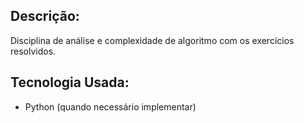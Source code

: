 ## Descrição:
Disciplina de análise e complexidade de algoritmo com os exercícios resolvidos.

## Tecnologia Usada:
- Python (quando necessário implementar)
